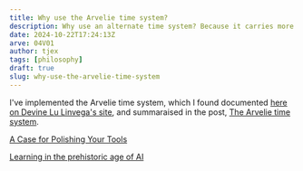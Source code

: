 ```yaml
---
title: Why use the Arvelie time system?
description: Why use an alternate time system? Because it carries more meaning.
date: 2024-10-22T17:24:13Z
arve: 04V01
author: tjex
tags: [philosophy]
draft: true
slug: why-use-the-arvelie-time-system
---
```


I've implemented the Arvelie time system, which I found documented [here on
Devine Lu Linvega's site](https://wiki.xxiivv.com/site/arvelie.html), and
summaraised in the post, [The Arvelie time system](2024/arvelie-time-system).

[A Case for Polishing Your Tools](../03/03T13-a-case-for-polishing-your-tools)

[Learning in the prehistoric age of AI](prehistoric-ai-learning)
